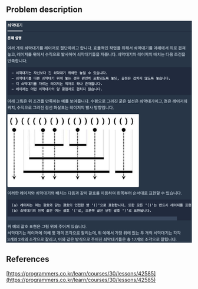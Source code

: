 ## Problem description
![Problem description](./Problem-42585.png)

## References
[https://programmers.co.kr/learn/courses/30/lessons/42585](https://programmers.co.kr/learn/courses/30/lessons/42585)
